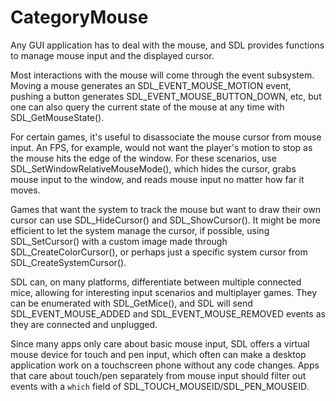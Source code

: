 
# CategoryMouse

Any GUI application has to deal with the mouse, and SDL provides functions
to manage mouse input and the displayed cursor.

Most interactions with the mouse will come through the event subsystem.
Moving a mouse generates an SDL_EVENT_MOUSE_MOTION event, pushing a button
generates SDL_EVENT_MOUSE_BUTTON_DOWN, etc, but one can also query the
current state of the mouse at any time with SDL_GetMouseState().

For certain games, it's useful to disassociate the mouse cursor from mouse
input. An FPS, for example, would not want the player's motion to stop as
the mouse hits the edge of the window. For these scenarios, use
SDL_SetWindowRelativeMouseMode(), which hides the cursor, grabs mouse input
to the window, and reads mouse input no matter how far it moves.

Games that want the system to track the mouse but want to draw their own
cursor can use SDL_HideCursor() and SDL_ShowCursor(). It might be more
efficient to let the system manage the cursor, if possible, using
SDL_SetCursor() with a custom image made through SDL_CreateColorCursor(),
or perhaps just a specific system cursor from SDL_CreateSystemCursor().

SDL can, on many platforms, differentiate between multiple connected mice,
allowing for interesting input scenarios and multiplayer games. They can be
enumerated with SDL_GetMice(), and SDL will send SDL_EVENT_MOUSE_ADDED and
SDL_EVENT_MOUSE_REMOVED events as they are connected and unplugged.

Since many apps only care about basic mouse input, SDL offers a virtual
mouse device for touch and pen input, which often can make a desktop
application work on a touchscreen phone without any code changes. Apps that
care about touch/pen separately from mouse input should filter out events
with a `which` field of SDL_TOUCH_MOUSEID/SDL_PEN_MOUSEID.
